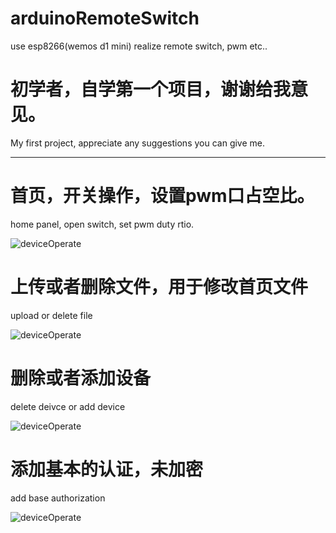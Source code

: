 # arduinoRemoteSwitch
use esp8266(wemos d1 mini) realize remote switch, pwm etc..

# 初学者，自学第一个项目，谢谢给我意见。
My first project, appreciate any suggestions you can give me.

--------------------------------------------------------------------------------

# 首页，开关操作，设置pwm口占空比。
home panel, open switch, set pwm duty rtio.

![deviceOperate](https://github.com/oocco/arduinoRemoteSwitch/blob/master/readme/homePanel.gif)


# 上传或者删除文件，用于修改首页文件
upload or delete file

![deviceOperate](https://github.com/oocco/arduinoRemoteSwitch/blob/master/readme/filePanel.gif)


# 删除或者添加设备
delete deivce or add device

![deviceOperate](https://github.com/oocco/arduinoRemoteSwitch/blob/master/readme/deviceOperate.gif)


# 添加基本的认证，未加密
add base authorization

![deviceOperate](https://github.com/oocco/arduinoRemoteSwitch/blob/master/readme/passwordSet.gif)

